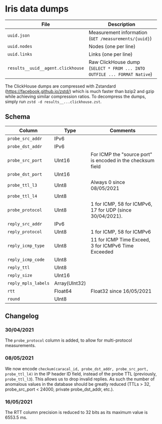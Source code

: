 # Iris data dumps

File                              | Description
----------------------------------|------------
`uuid.json`                       | Measurement information (`GET /measurements/{uuid}`)
`uuid.nodes`                      | Nodes (one per line)
`uuid.links`                      | Links (one per line)
`results__uuid__agent.clickhouse` | Raw ClickHouse dump (`SELECT * FROM ... INTO OUTFILE ... FORMAT Native`)

The ClickHouse dumps are compressed with Zstandard (https://facebook.github.io/zstd/) which is
much faster than bzip2 and gzip while achieving similar compression ratios.
To decompress the dumps, simply run `zstd -d results__...clickhouse.zst`.

## Schema

Column              | Type          | Comments
--------------------|---------------|---------
`probe_src_addr`    | IPv6          |
`probe_dst_addr`    | IPv6          |
`probe_src_port`    | UInt16        | For ICMP the "source port" is encoded in the checksum field
`probe_dst_port`    | UInt16        |
`probe_ttl_l3`      | UInt8         | Always 0 since 08/05/2021
`probe_ttl_l4`      | UInt8         |
`probe_protocol`    | UInt8         | 1 for ICMP, 58 for ICMPv6, 17 for UDP (since 30/04/2021).
`reply_src_addr`    | IPv6          |
`reply_protocol`    | UInt8         | 1 for ICMP, 58 for ICMPv6
`reply_icmp_type`   | UInt8         | 11 for ICMP Time Exceed, 3 for ICMPv6 Time Exceeded
`reply_icmp_code`   | UInt8         |
`reply_ttl`         | UInt8         |
`reply_size`        | UInt16        |
`reply_mpls_labels` | Array(UInt32) |
`rtt`               | Float64       | Float32 since 16/05/2021
`round`             | UInt8         |

## Changelog

### 30/04/2021

The `probe_protocol` column is added, to allow for multi-protocol measurements.

### 08/05/2021

We now encode `checkum(caracal_id, probe_dst_addr, probe_src_port, probe_ttl_l4)` in the IP header ID field, instead of the probe TTL (previously, `probe_ttl_l3`).
This allows us to drop invalid replies. As such the number of anomalous values in the database should be greatly reduced (TTLs > 32, probe_src_port < 24000, private probe_dst_addr, etc.).

### 16/05/2021

The RTT column precision is reduced to 32 bits as its maximum value is 6553.5 ms.
